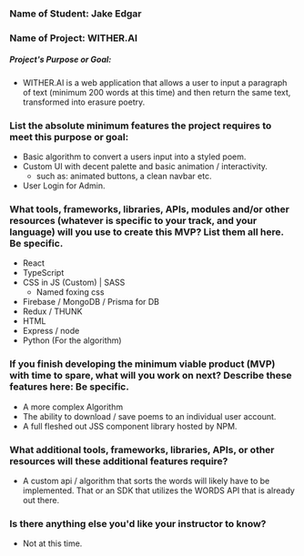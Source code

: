 ### Name of Student: Jake Edgar

### Name of Project: WITHER.AI

##### Project's Purpose or Goal:

- WITHER.AI is a web application that allows a user to input a paragraph of text (minimum 200 words at this time) and then return the same text, transformed into erasure poetry.

### List the absolute minimum features the project requires to meet this purpose or goal:

- Basic algorithm to convert a users input into a styled poem.
- Custom UI with decent palette and basic animation / interactivity.
  - such as: animated buttons, a clean navbar etc.
- User Login for Admin.

### What tools, frameworks, libraries, APIs, modules and/or other resources (whatever is specific to your track, and your language) will you use to create this MVP? List them all here. Be specific.

- React
- TypeScript
- CSS in JS (Custom) | SASS
  - Named foxing css
- Firebase / MongoDB / Prisma for DB
- Redux / THUNK
- HTML
- Express / node
- Python (For the algorithm)

### If you finish developing the minimum viable product (MVP) with time to spare, what will you work on next? Describe these features here: Be specific.

- A more complex Algorithm
- The ability to download / save poems to an individual user account.
- A full fleshed out JSS component library hosted by NPM.

### What additional tools, frameworks, libraries, APIs, or other resources will these additional features require?

- A custom api / algorithm that sorts the words will likely have to be implemented. That or an SDK that utilizes the WORDS API that is already out there.

### Is there anything else you'd like your instructor to know?

- Not at this time.
